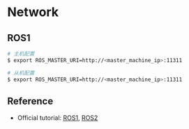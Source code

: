# Network

## ROS1

```bash
# 主机配置
$ export ROS_MASTER_URI=http://<master_machine_ip>:11311

# 从机配置
$ export ROS_MASTER_URI=http://<master_machine_ip>:11311
```

## Reference

- Official tutorial: [ROS1](http://wiki.ros.org/ROS/NetworkSetup), [ROS2](https://docs.ros.org/en/rolling/Concepts/About-Domain-ID.html)